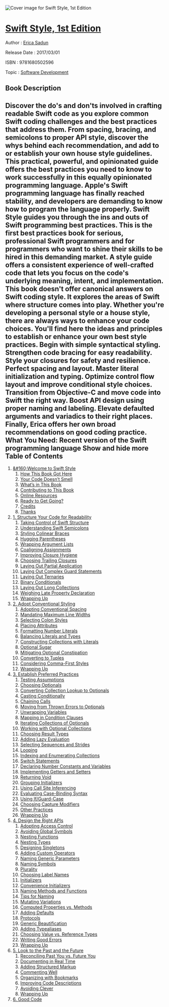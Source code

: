 ![Cover image for Swift Style, 1st Edition](https://imgdetail.ebookreading.net/cover/cover/software_development/EB9781680502596.jpg)

[Swift Style, 1st Edition](https://ebookreading.net/view/book/Swift+Style%2C+1st+Edition-EB9781680502596_1.html "Swift Style, 1st Edition")
====================================================================================================================

Author : [Erica Sadun](https://ebookreading.net/search/author/Erica+Sadun)

Release Date : 2017/03/01

ISBN : 9781680502596

Topic : [Software Development](https://ebookreading.net/search/category/software-development)

Book Description
-----------------

 Discover the do's and don'ts involved in crafting readable Swift code as you explore common Swift coding challenges and the best practices that address them. From spacing, bracing, and semicolons to proper API style, discover the whys behind each recommendation, and add to or establish your own house style guidelines. This practical, powerful, and opinionated guide offers the best practices you need to know to work successfully in this equally opinionated programming language.
Apple's Swift programming language has finally reached stability, and developers are demanding to know how to program the language properly. Swift Style guides you through the ins and outs of Swift programming best practices. This is the first best practices book for serious, professional Swift programmers and for programmers who want to shine their skills to be hired in this demanding market.
A style guide offers a consistent experience of well-crafted code that lets you focus on the code's underlying meaning, intent, and implementation. This book doesn't offer canonical answers on Swift coding style. It explores the areas of Swift where structure comes into play. Whether you're developing a personal style or a house style, there are always ways to enhance your code choices. You'll find here the ideas and principles to establish or enhance your own best style practices.
Begin with simple syntactical styling. Strengthen code bracing for easy readability. Style your closures for safety and resilience. Perfect spacing and layout. Master literal initialization and typing. Optimize control flow layout and improve conditional style choices. Transition from Objective-C and move code into Swift the right way.  Boost API design using proper naming and labeling. Elevate defaulted arguments and variadics to their right places. Finally, Erica offers her own broad recommendations on good coding practice.
What You Need:
Recent version of the Swift programming language
        Show and hide more                
Table of Contents
-----------------

1. [&amp;#160;Welcome to Swift Style](https://ebookreading.net/view/book/Swift+Style%2C+1st+Edition-EB9781680502596_7.html#chapter.preface)
    1. [How This Book Got Here](https://ebookreading.net/view/book/Swift+Style%2C+1st+Edition-EB9781680502596_8.html#d24e157)
    1. [Your Code Doesn’t Smell](https://ebookreading.net/view/book/Swift+Style%2C+1st+Edition-EB9781680502596_9.html#d24e233)
    1. [What’s in This Book](https://ebookreading.net/view/book/Swift+Style%2C+1st+Edition-EB9781680502596_10.html#d24e265)
    1. [Contributing to This Book](https://ebookreading.net/view/book/Swift+Style%2C+1st+Edition-EB9781680502596_11.html#d24e321)
    1. [Online Resources](https://ebookreading.net/view/book/Swift+Style%2C+1st+Edition-EB9781680502596_12.html#d24e326)
    1. [Ready to Get Going?](https://ebookreading.net/view/book/Swift+Style%2C+1st+Edition-EB9781680502596_13.html#d24e514)
    1. [Credits](https://ebookreading.net/view/book/Swift+Style%2C+1st+Edition-EB9781680502596_14.html#d24e521)
    1. [Thanks](https://ebookreading.net/view/book/Swift+Style%2C+1st+Edition-EB9781680502596_15.html#d24e537)
1. [1. Structure Your Code for Readability](https://ebookreading.net/view/book/Swift+Style%2C+1st+Edition-EB9781680502596_16.html#chapter.spacingbrac)
    1. [Taking Control of Swift Structure](https://ebookreading.net/view/book/Swift+Style%2C+1st+Edition-EB9781680502596_17.html#d24e567)
    1. [Understanding Swift Semicolons](https://ebookreading.net/view/book/Swift+Style%2C+1st+Edition-EB9781680502596_18.html#d24e2561)
    1. [Styling Colinear Braces](https://ebookreading.net/view/book/Swift+Style%2C+1st+Edition-EB9781680502596_19.html#d24e2720)
    1. [Hugging Parentheses](https://ebookreading.net/view/book/Swift+Style%2C+1st+Edition-EB9781680502596_20.html#d24e2997)
    1. [Wrapping Argument Lists](https://ebookreading.net/view/book/Swift+Style%2C+1st+Edition-EB9781680502596_21.html#d24e3067)
    1. [Coaligning Assignments](https://ebookreading.net/view/book/Swift+Style%2C+1st+Edition-EB9781680502596_22.html#d24e3297)
    1. [Improving Closure Hygiene](https://ebookreading.net/view/book/Swift+Style%2C+1st+Edition-EB9781680502596_23.html#d24e3339)
    1. [Choosing Trailing Closures](https://ebookreading.net/view/book/Swift+Style%2C+1st+Edition-EB9781680502596_24.html#d24e4044)
    1. [Laying Out Partial Application](https://ebookreading.net/view/book/Swift+Style%2C+1st+Edition-EB9781680502596_25.html#d24e4475)
    1. [Laying Out Complex Guard Statements](https://ebookreading.net/view/book/Swift+Style%2C+1st+Edition-EB9781680502596_26.html#d24e4663)
    1. [Laying Out Ternaries](https://ebookreading.net/view/book/Swift+Style%2C+1st+Edition-EB9781680502596_27.html#d24e4801)
    1. [Binary Conditionals](https://ebookreading.net/view/book/Swift+Style%2C+1st+Edition-EB9781680502596_28.html#d24e4902)
    1. [Laying Out Long Collections](https://ebookreading.net/view/book/Swift+Style%2C+1st+Edition-EB9781680502596_29.html#d24e4937)
    1. [Weighing Late Property Declaration](https://ebookreading.net/view/book/Swift+Style%2C+1st+Edition-EB9781680502596_30.html#d24e5168)
    1. [Wrapping Up](https://ebookreading.net/view/book/Swift+Style%2C+1st+Edition-EB9781680502596_31.html#d24e5401)
1. [2. Adopt Conventional Styling](https://ebookreading.net/view/book/Swift+Style%2C+1st+Edition-EB9781680502596_32.html#chapter.codingstyle)
    1. [Adopting Conventional Spacing](https://ebookreading.net/view/book/Swift+Style%2C+1st+Edition-EB9781680502596_33.html#d24e5441)
    1. [Mandating Maximum Line Widths](https://ebookreading.net/view/book/Swift+Style%2C+1st+Edition-EB9781680502596_34.html#d24e5615)
    1. [Selecting Colon Styles](https://ebookreading.net/view/book/Swift+Style%2C+1st+Edition-EB9781680502596_35.html#d24e5661)
    1. [Placing Attributes](https://ebookreading.net/view/book/Swift+Style%2C+1st+Edition-EB9781680502596_36.html#d24e6098)
    1. [Formatting Number Literals](https://ebookreading.net/view/book/Swift+Style%2C+1st+Edition-EB9781680502596_37.html#d24e6321)
    1. [Balancing Literals and Types](https://ebookreading.net/view/book/Swift+Style%2C+1st+Edition-EB9781680502596_38.html#d24e6627)
    1. [Constructing Collections with Literals](https://ebookreading.net/view/book/Swift+Style%2C+1st+Edition-EB9781680502596_39.html#d24e7414)
    1. [Optional Sugar](https://ebookreading.net/view/book/Swift+Style%2C+1st+Edition-EB9781680502596_40.html#d24e8707)
    1. [Mitigating Optional Constipation](https://ebookreading.net/view/book/Swift+Style%2C+1st+Edition-EB9781680502596_41.html#d24e8819)
    1. [Converting to Tuples](https://ebookreading.net/view/book/Swift+Style%2C+1st+Edition-EB9781680502596_42.html#d24e8956)
    1. [Considering Comma-First Styles](https://ebookreading.net/view/book/Swift+Style%2C+1st+Edition-EB9781680502596_43.html#d24e9104)
    1. [Wrapping Up](https://ebookreading.net/view/book/Swift+Style%2C+1st+Edition-EB9781680502596_44.html#d24e9219)
1. [3. Establish Preferred Practices](https://ebookreading.net/view/book/Swift+Style%2C+1st+Edition-EB9781680502596_45.html#chapter.codingchoic)
    1. [Testing Assumptions](https://ebookreading.net/view/book/Swift+Style%2C+1st+Edition-EB9781680502596_46.html#d24e9270)
    1. [Choosing Optionals](https://ebookreading.net/view/book/Swift+Style%2C+1st+Edition-EB9781680502596_47.html#d24e9833)
    1. [Converting Collection Lookup to Optionals](https://ebookreading.net/view/book/Swift+Style%2C+1st+Edition-EB9781680502596_48.html#d24e10490)
    1. [Casting Conditionally](https://ebookreading.net/view/book/Swift+Style%2C+1st+Edition-EB9781680502596_49.html#d24e10790)
    1. [Chaining Calls](https://ebookreading.net/view/book/Swift+Style%2C+1st+Edition-EB9781680502596_50.html#d24e11252)
    1. [Moving from Thrown Errors to Optionals](https://ebookreading.net/view/book/Swift+Style%2C+1st+Edition-EB9781680502596_51.html#d24e11422)
    1. [Unwrapping Variables](https://ebookreading.net/view/book/Swift+Style%2C+1st+Edition-EB9781680502596_52.html#d24e11528)
    1. [Mapping in Condition Clauses](https://ebookreading.net/view/book/Swift+Style%2C+1st+Edition-EB9781680502596_53.html#d24e11596)
    1. [Iterating Collections of Optionals](https://ebookreading.net/view/book/Swift+Style%2C+1st+Edition-EB9781680502596_54.html#d24e11711)
    1. [Working with Optional Collections](https://ebookreading.net/view/book/Swift+Style%2C+1st+Edition-EB9781680502596_55.html#d24e11846)
    1. [Choosing Result Types](https://ebookreading.net/view/book/Swift+Style%2C+1st+Edition-EB9781680502596_56.html#d24e12062)
    1. [Adding Lazy Evaluation](https://ebookreading.net/view/book/Swift+Style%2C+1st+Edition-EB9781680502596_57.html#d24e12266)
    1. [Selecting Sequences and Strides](https://ebookreading.net/view/book/Swift+Style%2C+1st+Edition-EB9781680502596_58.html#d24e12579)
    1. [Looping](https://ebookreading.net/view/book/Swift+Style%2C+1st+Edition-EB9781680502596_59.html#d24e13188)
    1. [Indexing and Enumerating Collections](https://ebookreading.net/view/book/Swift+Style%2C+1st+Edition-EB9781680502596_60.html#d24e13646)
    1. [Switch Statements](https://ebookreading.net/view/book/Swift+Style%2C+1st+Edition-EB9781680502596_61.html#d24e13925)
    1. [Declaring Number Constants and Variables](https://ebookreading.net/view/book/Swift+Style%2C+1st+Edition-EB9781680502596_62.html#d24e15173)
    1. [Implementing Getters and Setters](https://ebookreading.net/view/book/Swift+Style%2C+1st+Edition-EB9781680502596_63.html#d24e15245)
    1. [Returning Void](https://ebookreading.net/view/book/Swift+Style%2C+1st+Edition-EB9781680502596_64.html#d24e15562)
    1. [Grouping Initializers](https://ebookreading.net/view/book/Swift+Style%2C+1st+Edition-EB9781680502596_65.html#d24e15926)
    1. [Using Call Site Inferencing](https://ebookreading.net/view/book/Swift+Style%2C+1st+Edition-EB9781680502596_66.html#d24e16298)
    1. [Evaluating Case-Binding Syntax](https://ebookreading.net/view/book/Swift+Style%2C+1st+Edition-EB9781680502596_67.html#d24e16895)
    1. [Using If/Guard-Case](https://ebookreading.net/view/book/Swift+Style%2C+1st+Edition-EB9781680502596_68.html#d24e17527)
    1. [Choosing Capture Modifiers](https://ebookreading.net/view/book/Swift+Style%2C+1st+Edition-EB9781680502596_69.html#d24e17666)
    1. [Other Practices](https://ebookreading.net/view/book/Swift+Style%2C+1st+Edition-EB9781680502596_70.html#d24e17843)
    1. [Wrapping Up](https://ebookreading.net/view/book/Swift+Style%2C+1st+Edition-EB9781680502596_71.html#d24e18468)
1. [4. Design the Right APIs](https://ebookreading.net/view/book/Swift+Style%2C+1st+Edition-EB9781680502596_72.html#chapter.apis)
    1. [Adopting Access Control](https://ebookreading.net/view/book/Swift+Style%2C+1st+Edition-EB9781680502596_73.html#d24e18507)
    1. [Avoiding Global Symbols](https://ebookreading.net/view/book/Swift+Style%2C+1st+Edition-EB9781680502596_74.html#d24e19401)
    1. [Nesting Functions](https://ebookreading.net/view/book/Swift+Style%2C+1st+Edition-EB9781680502596_75.html#d24e19901)
    1. [Nesting Types](https://ebookreading.net/view/book/Swift+Style%2C+1st+Edition-EB9781680502596_76.html#d24e20054)
    1. [Designing Singletons](https://ebookreading.net/view/book/Swift+Style%2C+1st+Edition-EB9781680502596_77.html#d24e20256)
    1. [Adding Custom Operators](https://ebookreading.net/view/book/Swift+Style%2C+1st+Edition-EB9781680502596_78.html#d24e20614)
    1. [Naming Generic Parameters](https://ebookreading.net/view/book/Swift+Style%2C+1st+Edition-EB9781680502596_79.html#d24e21334)
    1. [Naming Symbols](https://ebookreading.net/view/book/Swift+Style%2C+1st+Edition-EB9781680502596_80.html#d24e21730)
    1. [Plurality](https://ebookreading.net/view/book/Swift+Style%2C+1st+Edition-EB9781680502596_81.html#d24e22494)
    1. [Choosing Label Names](https://ebookreading.net/view/book/Swift+Style%2C+1st+Edition-EB9781680502596_82.html#d24e23172)
    1. [Initializers](https://ebookreading.net/view/book/Swift+Style%2C+1st+Edition-EB9781680502596_83.html#d24e24196)
    1. [Convenience Initializers](https://ebookreading.net/view/book/Swift+Style%2C+1st+Edition-EB9781680502596_84.html#d24e24469)
    1. [Naming Methods and Functions](https://ebookreading.net/view/book/Swift+Style%2C+1st+Edition-EB9781680502596_85.html#d24e24500)
    1. [Tips for Naming](https://ebookreading.net/view/book/Swift+Style%2C+1st+Edition-EB9781680502596_86.html#d24e24705)
    1. [Mutating Variations](https://ebookreading.net/view/book/Swift+Style%2C+1st+Edition-EB9781680502596_87.html#d24e24773)
    1. [Computed Properties vs. Methods](https://ebookreading.net/view/book/Swift+Style%2C+1st+Edition-EB9781680502596_88.html#d24e24863)
    1. [Adding Defaults](https://ebookreading.net/view/book/Swift+Style%2C+1st+Edition-EB9781680502596_89.html#d24e24914)
    1. [Protocols](https://ebookreading.net/view/book/Swift+Style%2C+1st+Edition-EB9781680502596_90.html#d24e25207)
    1. [Generic Beautification](https://ebookreading.net/view/book/Swift+Style%2C+1st+Edition-EB9781680502596_91.html#d24e25285)
    1. [Adding Typealiases](https://ebookreading.net/view/book/Swift+Style%2C+1st+Edition-EB9781680502596_92.html#d24e25526)
    1. [Choosing Value vs. Reference Types](https://ebookreading.net/view/book/Swift+Style%2C+1st+Edition-EB9781680502596_93.html#d24e25700)
    1. [Writing Good Errors](https://ebookreading.net/view/book/Swift+Style%2C+1st+Edition-EB9781680502596_94.html#d24e25812)
    1. [Wrapping Up](https://ebookreading.net/view/book/Swift+Style%2C+1st+Edition-EB9781680502596_95.html#d24e25880)
1. [5. Look to the Past and the Future](https://ebookreading.net/view/book/Swift+Style%2C+1st+Edition-EB9781680502596_96.html#chapter.bestpractic)
    1. [Reconciling Past You vs. Future You](https://ebookreading.net/view/book/Swift+Style%2C+1st+Edition-EB9781680502596_97.html#d24e25902)
    1. [Documenting in Real Time](https://ebookreading.net/view/book/Swift+Style%2C+1st+Edition-EB9781680502596_98.html#d24e25964)
    1. [Adding Structured Markup](https://ebookreading.net/view/book/Swift+Style%2C+1st+Edition-EB9781680502596_99.html#d24e25987)
    1. [Commenting Well](https://ebookreading.net/view/book/Swift+Style%2C+1st+Edition-EB9781680502596_100.html#d24e26344)
    1. [Organizing with Bookmarks](https://ebookreading.net/view/book/Swift+Style%2C+1st+Edition-EB9781680502596_101.html#d24e26751)
    1. [Improving Code Descriptions](https://ebookreading.net/view/book/Swift+Style%2C+1st+Edition-EB9781680502596_102.html#d24e26879)
    1. [Avoiding Clever](https://ebookreading.net/view/book/Swift+Style%2C+1st+Edition-EB9781680502596_103.html#d24e27353)
    1. [Wrapping Up](https://ebookreading.net/view/book/Swift+Style%2C+1st+Edition-EB9781680502596_104.html#d24e27436)
1. [6. Good Code](https://ebookreading.net/view/book/Swift+Style%2C+1st+Edition-EB9781680502596_105.html#chapter.goodcode)
